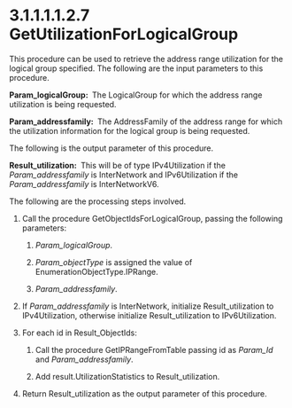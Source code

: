 <html dir="LTR" xmlns:mshelp="http://msdn.microsoft.com/mshelp" xmlns:ddue="http://ddue.schemas.microsoft.com/authoring/2003/5" xmlns:xlink="http://www.w3.org/1999/xlink" xmlns:tool="http://www.microsoft.com/tooltip">
 <body>
 <div id="header">
 <h1 class="heading">3.1.1.1.1.2.7 GetUtilizationForLogicalGroup</h1>
 </div>
 <div id="mainSection">
 <div id="mainBody">
 <div id="allHistory" class="saveHistory"></div>
 <div id="sectionSection0" class="section" name="collapseableSection">
 

<p>This procedure can be used to retrieve the address range
utilization for the logical group specified. The following are the input
parameters to this procedure.</p>

<p><b>Param_logicalGroup: </b> The LogicalGroup for
which the address range utilization is being requested.</p>

<p><b>Param_addressfamily: </b> The AddressFamily of the
address range for which the utilization information for the logical group is
being requested.</p>

<p>The following is the output parameter of this procedure.</p>

<p><b>Result_utilization: </b> This will be of type
IPv4Utilization if the <i>Param_addressfamily</i> is InterNetwork and
IPv6Utilization if the <i>Param_addressfamily</i> is InterNetworkV6.</p>

<p>The following are the processing steps involved.</p>

<ol><li><p><span> </span>Call the
procedure GetObjectIdsForLogicalGroup, passing the following parameters:</p>

<ol><li><p><span> 
</span><i>Param_logicalGroup</i>.</p>

</li><li><p><span> 
</span><i>Param_objectType</i> is assigned the value of
EnumerationObjectType.IPRange.</p>

</li><li><p><span> 
</span><i>Param_addressfamily</i>.</p>

</li></ol></li><li><p><span> </span>If <i>Param_addressfamily</i>
is InterNetwork, initialize Result_utilization to IPv4Utilization, otherwise
initialize Result_utilization to IPv6Utilization.</p>

</li><li><p><span> </span>For each id in
Result_ObjectIds:</p>

<ol><li><p><span> 
</span>Call the procedure GetIPRangeFromTable passing id as <i>Param_Id</i> and
<i>Param_addressfamily</i>.</p>

</li><li><p><span> 
</span>Add result.UtilizationStatistics to Result_utilization.</p>

</li></ol></li><li><p><span> </span>Return
Result_utilization as the output parameter of this procedure.</p>

</li></ol>
 </div>
 </div>
 </div>
 </body>
</html>